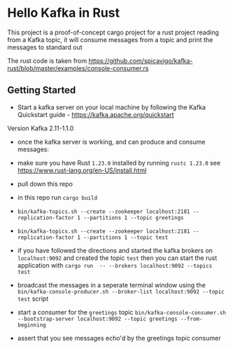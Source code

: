# Hello Kafka in Rust

This project is a proof-of-concept cargo project for a rust project reading from a Kafka topic, it will consume messages from a topic and print the messages to standard out

The rust code is taken from https://github.com/spicavigo/kafka-rust/blob/master/examples/console-consumer.rs

## Getting Started

* Start a kafka server on your local machine by following the Kafka Quickstart guide - https://kafka.apache.org/quickstart

Version Kafka 2.11-1.1.0

* once the kafka server is working, and can produce and consume messages:
* make sure you have Rust `1.23.0` installed by running `rustc 1.23.0` see https://www.rust-lang.org/en-US/install.html
* pull down this repo
* in this repo run `cargo build`
* `bin/kafka-topics.sh --create --zookeeper localhost:2181 --replication-factor 1 --partitions 1 --topic greetings`
* `bin/kafka-topics.sh --create --zookeeper localhost:2181 --replication-factor 1 --partitions 1 --topic test`
* if you have followed the directions and started the kafka brokers on `localhost:9092` and created the topic `test` then you can start the rust application with `cargo run  -- --brokers localhost:9092 --topics test`
* broadcast the messages in a seperate terminal window using the `bin/kafka-console-producer.sh --broker-list localhost:9092 --topic test` script 
* start a consumer for the `greetings` topic `bin/kafka-console-consumer.sh --bootstrap-server localhost:9092 --topic greetings --from-beginning`

* assert that you see messages echo'd by the greetings topic consumer


